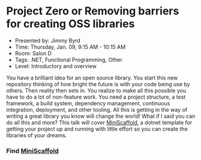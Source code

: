 # Project Zero or Removing barriers for creating OSS libraries


- Presented by: Jimmy Byrd
- Time: Thursday, Jan. 09, 9:15 AM - 10:15 AM
- Room: Salon D
- Tags: .NET, Functional Programming, Other
- Level: Introductory and overview

You have a brilliant idea for an open source library. You start this new repository thinking of how bright the future is with your code being use by others. Then reality then sets in. You realize to make all this possible you have to do a lot of non-feature work. You need a project structure, a test framework, a build system, dependency management, continuous integration, deployment, and other tooling. All this is getting in the way of writing a great library you know will change the world! What if I said you can do all this and more? This talk will cover [MiniScaffold](https://github.com/TheAngryByrd/MiniScaffold), a dotnet template for getting your project up and running with little effort so you can create the libraries of your dreams.



### Find [MiniScaffold](https://github.com/TheAngryByrd/MiniScaffold)